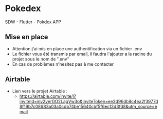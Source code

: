 # Pokedex

SDW - Flutter - Pokdex APP

## Mise en place
 - Attention j'ai mis en place une authentification via un fichier .env
 - Le fichier vous été transmis par email, il faudra l'ajouter a la racine du projet sous le nom de ".env"
 - En cas de problèmes n'hesitez pas à me contacter

## Airtable
- Lien vers le projet Airtable :
  - https://airtable.com/invite/l?inviteId=inv2yerGO2LagVw3o&inviteToken=ee3d96db8c4ea2f3977d8f19b7c08683a03a0cdb74be15640cbf5f6ec13d3fd8&utm_source=email

